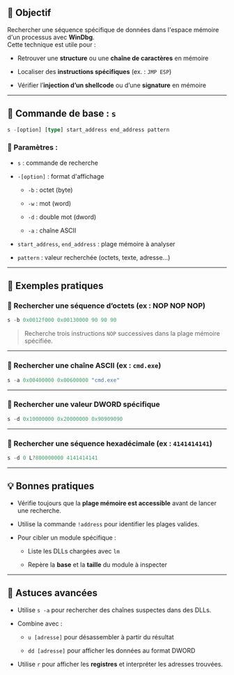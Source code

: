 ## 🎯 Objectif

Rechercher une séquence spécifique de données dans l'espace mémoire d'un processus avec **WinDbg**.  
Cette technique est utile pour :

- Retrouver une **structure** ou une **chaîne de caractères** en mémoire
    
- Localiser des **instructions spécifiques** (ex. : `JMP ESP`)
    
- Vérifier l’**injection d’un shellcode** ou d’une **signature** en mémoire
    

---

## 🧰 Commande de base : `s`

```rust
s -[option] [type] start_address end_address pattern
```

### 📌 Paramètres :

- `s` : commande de recherche
    
- `-[option]` : format d'affichage
    
    - `-b` : octet (byte)
        
    - `-w` : mot (word)
        
    - `-d` : double mot (dword)
        
    - `-a` : chaîne ASCII
        
- `start_address`, `end_address` : plage mémoire à analyser
    
- `pattern` : valeur recherchée (octets, texte, adresse…)
    

---

## 🧪 Exemples pratiques

### 🔹 Rechercher une séquence d’octets (ex : NOP NOP NOP)

```rust
s -b 0x0012f000 0x00130000 90 90 90
```


> Recherche trois instructions `NOP` successives dans la plage mémoire spécifiée.

---

### 🔹 Rechercher une chaîne ASCII (ex : `cmd.exe`)

```rust
s -a 0x00400000 0x00600000 "cmd.exe"
```


---

### 🔹 Rechercher une valeur DWORD spécifique

```rust
s -d 0x10000000 0x20000000 0x90909090
```


---

### 🔹 Rechercher une séquence hexadécimale (ex : `4141414141`)

```rust
s -d 0 L?800000000 4141414141
```


---

## 💡 Bonnes pratiques

- Vérifie toujours que la **plage mémoire est accessible** avant de lancer une recherche.
    
- Utilise la commande `!address` pour identifier les plages valides.
    
- Pour cibler un module spécifique :
    
    - Liste les DLLs chargées avec `lm`
        
    - Repère la **base** et la **taille** du module à inspecter
        

---

## 📌 Astuces avancées

- Utilise `s -a` pour rechercher des chaînes suspectes dans des DLLs.
    
- Combine avec :
    
    - `u [adresse]` pour désassembler à partir du résultat
        
    - `dd [adresse]` pour afficher les données au format DWORD
        
- Utilise `r` pour afficher les **registres** et interpréter les adresses trouvées.